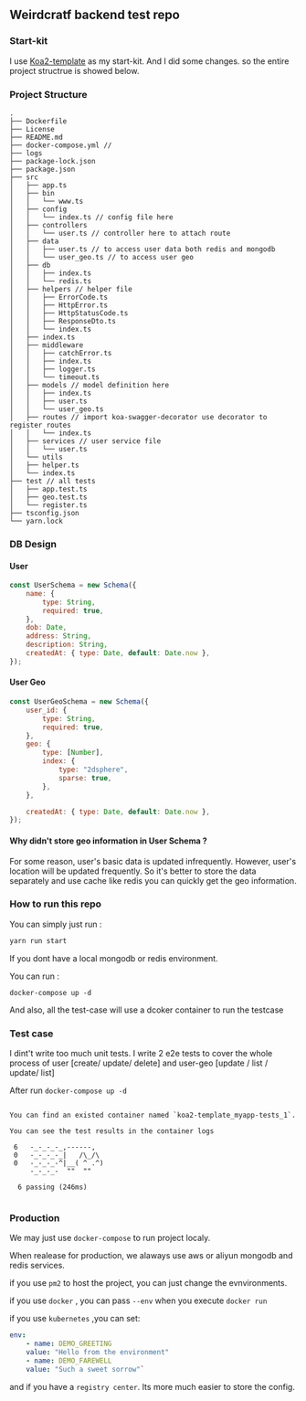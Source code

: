## Weirdcratf backend test repo

### Start-kit

I use [Koa2-template](https://github.com/CaoMeiYouRen/koa2-template) as my start-kit.
And I did some changes. so the entire project structrue is showed below.

### Project Structure

```
.
├── Dockerfile
├── License
├── README.md
├── docker-compose.yml //
├── logs
├── package-lock.json
├── package.json
├── src
│   ├── app.ts
│   ├── bin
│   │   └── www.ts
│   ├── config
│   │   └── index.ts // config file here
│   ├── controllers
│   │   └── user.ts // controller here to attach route
│   ├── data
│   │   ├── user.ts // to access user data both redis and mongodb
│   │   └── user_geo.ts // to access user geo
│   ├── db
│   │   ├── index.ts
│   │   └── redis.ts
│   ├── helpers // helper file
│   │   ├── ErrorCode.ts
│   │   ├── HttpError.ts
│   │   ├── HttpStatusCode.ts
│   │   ├── ResponseDto.ts
│   │   └── index.ts
│   ├── index.ts
│   ├── middleware
│   │   ├── catchError.ts
│   │   ├── index.ts
│   │   ├── logger.ts
│   │   └── timeout.ts
│   ├── models // model definition here
│   │   ├── index.ts
│   │   ├── user.ts
│   │   └── user_geo.ts
│   ├── routes // import koa-swagger-decorator use decorator to register routes
│   │   └── index.ts
│   ├── services // user service file
│   │   └── user.ts
│   └── utils
│   ├── helper.ts
│   └── index.ts
├── test // all tests
│   ├── app.test.ts
│   ├── geo.test.ts
│   └── register.ts
├── tsconfig.json
└── yarn.lock
```

### DB Design

#### User

```javascript
const UserSchema = new Schema({
    name: {
        type: String,
        required: true,
    },
    dob: Date,
    address: String,
    description: String,
    createdAt: { type: Date, default: Date.now },
});
```

#### User Geo

```javascript
const UserGeoSchema = new Schema({
    user_id: {
        type: String,
        required: true,
    },
    geo: {
        type: [Number],
        index: {
            type: "2dsphere",
            sparse: true,
        },
    },

    createdAt: { type: Date, default: Date.now },
});
```

#### Why didn't store geo information in User Schema ?

For some reason, user's basic data is updated infrequently.
However, user's location will be updated frequently. So it's better to store the data separately and use cache like redis you can quickly get the geo information.

### How to run this repo

You can simply just run :

```bash
yarn run start

```

If you dont have a local mongodb or redis environment.

You can run :

```
docker-compose up -d
```

And also, all the test-case will use a dcoker container to run the testcase

### Test case

I dint't write too much unit tests.
I write 2 e2e tests to cover the whole process of user [create/ update/ delete] and user-geo [update / list / update/ list]

After run `docker-compose up -d`

```

You can find an existed container named `koa2-template_myapp-tests_1`.

You can see the test results in the container logs

```

```
 6   -_-_-_-_,------,
 0   -_-_-_-_|   /\_/\
 0   -_-_-_-^|__( ^ .^)
     -_-_-_-  ""  ""

  6 passing (246ms)
```

```

```

### Production

We may just use `docker-compose` to run project localy.

When realease for production, we alaways use aws or aliyun mongodb and redis services.

if you use `pm2` to host the project, you can just change the evnvironments.

if you use `docker` , you can pass `--env` when you execute `docker run `

if you use `kubernetes` ,you can set:

```yaml
env:
    - name: DEMO_GREETING
    value: "Hello from the environment"
    - name: DEMO_FAREWELL
    value: "Such a sweet sorrow"`
```

and if you have a `registry center`. Its more much easier to store the config.

